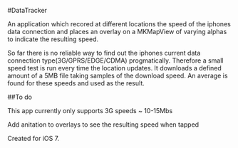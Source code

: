 #DataTracker

An application which recored at different locations the speed of 
the iphones data connection and places an overlay on a MKMapView
of varying alphas to indicate the resulting speed.

So far there is no reliable way to find out the iphones current data
connection type(3G/GPRS/EDGE/CDMA) progmatically. Therefore  a 
small speed test is run every time the location updates. It 
downloads a defined amount of a 5MB file taking samples of the
download speed. An average is found for these speeds and used as the
result.

##To do

This app currently only supports 3G speeds ~ 10-15Mbs

Add anitation to overlays to see the resulting speed when tapped

Created for iOS 7.
